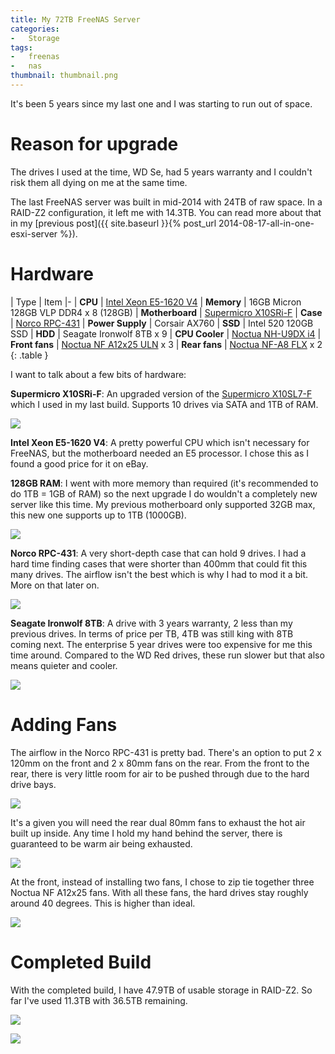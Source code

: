```yaml
---
title: My 72TB FreeNAS Server
categories:
-   Storage
tags:
-   freenas
-   nas
thumbnail: thumbnail.png
---
```


It's been 5 years since my last one and I was starting to run out of space.

<!-- more -->

# Reason for upgrade

The drives I used at the time, WD Se, had 5 years warranty and I couldn't risk them all dying on me at the same time.

The last FreeNAS server was built in mid-2014 with 24TB of raw space. In a RAID-Z2 configuration, it left me with 14.3TB. You can read more about that in my [previous post]({{ site.baseurl }}{% post_url 2014-08-17-all-in-one-esxi-server %}).

# Hardware

| Type | Item
|-
| **CPU** | [Intel Xeon E5-1620 V4](https://ark.intel.com/content/www/us/en/ark/products/92991/intel-xeon-processor-e5-1620-v4-10m-cache-3-50-ghz.html)
| **Memory** | 16GB Micron 128GB VLP DDR4 x 8 (128GB)
| **Motherboard** | [Supermicro X10SRi-F](https://www.supermicro.com/products/motherboard/xeon/c600/X10SRi-F.cfm)
| **Case** | [Norco RPC-431](http://www.norcotek.com/product/rpc-431/)
| **Power Supply** | Corsair AX760
| **SSD** | Intel 520 120GB SSD
| **HDD** | Seagate Ironwolf 8TB x 9
| **CPU Cooler** | [Noctua NH-U9DX i4](https://noctua.at/en/nh-u9dx-i4)
| **Front fans** | [Noctua NF A12x25 ULN](https://noctua.at/en/nf-a12x25-uln) x 3
| **Rear fans** | [Noctua NF-A8 FLX](https://noctua.at/en/products/fan/nf-a8-flx) x 2
{: .table }

I want to talk about a few bits of hardware:

**Supermicro X10SRi-F**: An upgraded version of the [Supermicro X10SL7-F](https://www.supermicro.com/products/motherboard/Xeon/C220/X10SL7-F.cfm) which I used in my last build. Supports 10 drives via SATA and 1TB of RAM.

![]({{page.images}}cpu-ram.jpg)

**Intel Xeon E5-1620 V4**: A pretty powerful CPU which isn't necessary for FreeNAS, but the motherboard needed an E5 processor. I chose this as I found a good price for it on eBay.

**128GB RAM**: I went with more memory than required (it's recommended to do 1TB = 1GB of RAM) so the next upgrade I do wouldn't a completely new server like this time. My previous motherboard only supported 32GB max, this new one supports up to 1TB (1000GB).

![]({{page.images}}cpu-fan.jpg)

**Norco RPC-431**: A very short-depth case that can hold 9 drives. I had a hard time finding cases that were shorter than 400mm that could fit this many drives. The airflow isn't the best which is why I had to mod it a bit. More on that later on.

![]({{page.images}}norco.jpg)

**Seagate Ironwolf 8TB**: A drive with 3 years warranty, 2 less than my previous drives. In terms of price per TB, 4TB was still king with 8TB coming next. The enterprise 5 year drives were too expensive for me this time around. Compared to the WD Red drives, these run slower but that also means quieter and cooler.

![]({{page.images}}drives.jpg)

# Adding Fans

The airflow in the Norco RPC-431 is pretty bad. There's an option to put 2 x 120mm on the front and 2 x 80mm fans on the rear. From the front to the rear, there is very little room for air to be pushed through due to the hard drive bays.

![]({{page.images}}inside.jpg)

It's a given you will need the rear dual 80mm fans to exhaust the hot air built up inside. Any time I hold my hand behind the server, there is guaranteed to be warm air being exhausted.

![]({{page.images}}complete-build.jpg)

At the front, instead of installing two fans, I chose to zip tie together three Noctua NF A12x25 fans. With all these fans, the hard drives stay roughly around 40 degrees. This is higher than ideal.

![]({{page.images}}front-fans.jpg)

# Completed Build

With the completed build, I have 47.9TB of usable storage in RAID-Z2. So far I've used 11.3TB with 36.5TB remaining.

![]({{page.images}}inside-2.jpg)

![]({{page.images}}inside-3.jpg)
